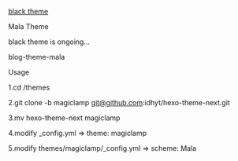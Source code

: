 

[black theme](https://github.com/idhyt/hexo-theme-next/tree/magiclamp)

Mala Theme

black theme is ongoing...

blog-theme-mala

Usage

1.cd /themes

2.git clone -b magiclamp git@github.com:idhyt/hexo-theme-next.git

3.mv hexo-theme-next magiclamp

4.modify _config.yml => theme: magiclamp

5.modify themes/magiclamp/_config.yml => scheme: Mala
